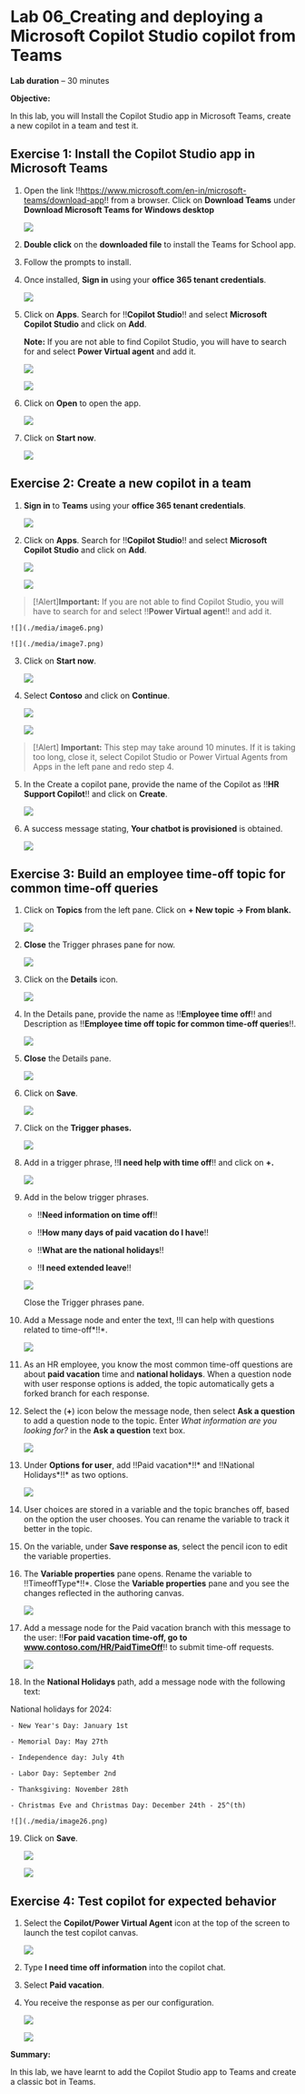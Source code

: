 # **Lab 06_Creating and deploying a Microsoft Copilot Studio copilot from Teams**

**Lab duration** – 30 minutes

**Objective:**

In this lab, you will Install the Copilot Studio app in Microsoft Teams,
create a new copilot in a team and test it.

## **Exercise 1: Install the Copilot Studio app in Microsoft Teams**

1.  Open the link
    !!https://www.microsoft.com/en-in/microsoft-teams/download-app!! from a browser. Click on **Download Teams** under **Download Microsoft Teams for Windows desktop**

    ![](./media/image32.png)

2.  **Double click** on the **downloaded file** to install the Teams for
    School app.

3.  Follow the prompts to install.

4.  Once installed, **Sign in** using your **office 365 tenant
    credentials**.

    ![](./media/image2.png)

5.  Click on **Apps**. Search for !!**Copilot Studio**!! and select
    **Microsoft Copilot Studio** and click on **Add**.

    **Note:** If you are not able to find Copilot Studio, you will have to
search for and select **Power Virtual agent** and add it.

    ![](./media/image3.png)

    ![](./media/image4.png)

6. Click on **Open** to open the app.

    ![](./media/image33.png)
   
6.  Click on **Start now**.

    ![](./media/image5.png)

## **Exercise 2: Create a new copilot in a team**

1.  **Sign in** to **Teams** using your **office 365 tenant
    credentials**.

    ![](./media/image2.png)

2.  Click on **Apps**. Search for !!**Copilot Studio**!! and select
    **Microsoft Copilot Studio** and click on **Add**.

    ![](./media/image3.png)

    ![](./media/image4.png)

>[!Alert]**Important:** If you are not able to find Copilot Studio, you will have
to search for and select !!**Power Virtual agent**!! and add it.

    ![](./media/image6.png)

    ![](./media/image7.png)

3.  Click on **Start now**.

    ![](./media/image5.png)

4.  Select **Contoso** and click on **Continue**.

    ![](./media/image8.png)

    ![](./media/image9.png)

>[!Alert] **Important:** This step may take around 10 minutes. If it is taking too
long, close it, select Copilot Studio or Power Virtual Agents from Apps
in the left pane and redo step 4.

5.  In the Create a copilot pane, provide the name of the Copilot as
    !!**HR Support Copilot**!! and click on **Create**.

    ![](./media/image10.png)

6.  A success message stating, **Your chatbot is provisioned** is
    obtained.

    ![](./media/image11.png)

## **Exercise 3: Build an employee time-off topic for common time-off queries**

1.  Click on **Topics** from the left pane. Click on **+ New topic -\>
    From blank.**

    ![](./media/image12.png)

2.  **Close** the Trigger phrases pane for now.

    ![](./media/image13.png)

3.  Click on the **Details** icon.

    ![](./media/image14.png)

4.  In the Details pane, provide the name as !!**Employee time off**!!
    and Description as !!**Employee time off topic for common time-off
    queries**!!.

    ![](./media/image15.png)

5.  **Close** the Details pane.

    ![](./media/image16.png)

6.  Click on **Save**.

    ![](./media/image17.png)

7.  Click on the **Trigger phases.**

    ![](./media/image18.png)

8.  Add in a trigger phrase, !!**I need help with time off**!! and
    click on **+.**

    ![](./media/image19.png)

9.  Add in the below trigger phrases.

    - !!**Need information on time off**!!

    - !!**How many days of paid vacation do I have**!!

    - !!**What are the national holidays**!!

    - !!**I need extended leave**!!

    ![](./media/image20.png)

    Close the Trigger phrases pane.

10. Add a Message node and enter the text, !!I can help with questions
    related to time-off*!!*.

    ![](./media/image21.png)

11. As an HR employee, you know the most common time-off questions are
    about **paid vacation** time and **national holidays**. When a
    question node with user response options is added, the topic
    automatically gets a forked branch for each response.

12. Select the (**+**) icon below the message node, then select **Ask a
    question** to add a question node to the topic. Enter *What
    information are you looking for?* in the **Ask a question** text
    box.

    ![](./media/image22.png)

13. Under **Options for user**, add !!Paid
    vacation*!!* and !!National Holidays*!!* as two options.

    ![](./media/image23.png)

14. User choices are stored in a variable and the topic branches off,
    based on the option the user chooses. You can rename the variable to
    track it better in the topic.

15. On the variable, under **Save response as**, select the pencil icon
    to edit the variable properties.

16. The **Variable properties** pane opens. Rename the variable
    to !!TimeoffType*!!*. Close the **Variable properties** pane and
    you see the changes reflected in the authoring canvas.

    ![](./media/image24.png)

17. Add a message node for the Paid vacation branch with this message to
    the user: !!**For paid vacation time-off, go to
    www.contoso.com/HR/PaidTimeOff**!! to submit time-off requests.

    ![](./media/image25.png)

18. In the **National Holidays** path, add a message node with the
    following text:

National holidays for 2024:

    - New Year's Day: January 1st

    - Memorial Day: May 27th

    - Independence day: July 4th

    - Labor Day: September 2nd

    - Thanksgiving: November 28th

    - Christmas Eve and Christmas Day: December 24th - 25^(th)

    ![](./media/image26.png)

19. Click on **Save**.

    ![](./media/image27.png)

    ![](./media/image28.png)

## **Exercise 4: Test copilot for expected behavior**

1.  Select the **Copilot/Power Virtual Agent** icon at the top of the
    screen to launch the test copilot canvas.

    ![](./media/image29.png)

2.  Type **I need time off information** into the copilot chat.

3.  Select **Paid vacation**.

4.  You receive the response as per our configuration.

    ![](./media/image30.png)

    ![](./media/image31.png)

**Summary:**

In this lab, we have learnt to add the Copilot Studio app to Teams and
create a classic bot in Teams.
